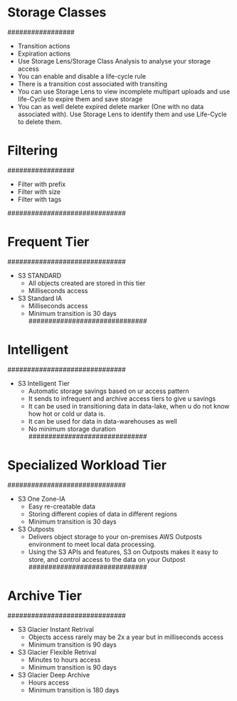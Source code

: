 # Storage Classes
#################
- Transition actions
- Expiration actions
- Use Storage Lens/Storage Class Analysis to analyse your storage access
- You can enable and disable a life-cycle rule
- There is a transition cost associated with transiting
- You can use Storage Lens to view incomplete multipart uploads and use life-Cycle to expire them and save storage
- You can as well delete expired delete marker (One with no data associated with). Use Storage Lens to identify them
  and use Life-Cycle to delete them.


# Filtering
#################
- Filter with prefix
- Filter with size
- Filter with tags


##############################
# Frequent Tier
##############################
- S3 STANDARD
    - All objects created are stored in this tier
    - Milliseconds access
- S3 Standard IA
    - Milliseconds access
    - Minimum transition is 30 days
##############################
# Intelligent
##############################
- S3 Intelligent Tier
    - Automatic storage savings based on ur access pattern
    - It sends to infrequent and archive access tiers to give u savings
    - It can be used in transitioning data in data-lake, when u do not know how hot or cold ur data is.
    - It can be used for data in data-warehouses as well
    - No minimum storage duration
##############################
# Specialized Workload Tier
##############################
- S3 One Zone-IA
    - Easy re-creatable data
    - Storing different copies of data in different regions
    - Minimum transition is 30 days
- S3 Outposts
    - Delivers object storage to your on-premises AWS Outposts environment to meet local data processing. 
    - Using the S3 APIs and features, S3 on Outposts makes it easy to store, and control access to the data on your 
      Outpost
##############################
# Archive Tier
##############################
- S3 Glacier Instant Retrival
    - Objects access rarely may be 2x a year but in milliseconds access
    - Minimum transition is 90 days
- S3 Glacier Flexible Retrival
    - Minutes to hours access
    - Minimum transition is 90 days
- S3 Glacier Deep Archive
    - Hours access
    - Minimum transition is 180 days

